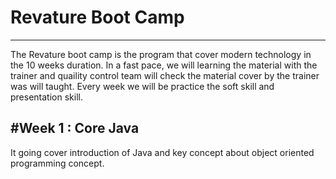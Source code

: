 # Revature Boot Camp
-----------------------------------------------------------------------------------------------------
The Revature boot camp is the program that cover modern technology in the 10 weeks duration. In a fast pace, we will learning the material with the trainer and quaility control team will check the material cover by the trainer was will taught. Every week we will be practice the soft skill and presentation skill. 


#Week 1 : Core Java
-----------------------------------------------------------------------------------------------------
It going cover introduction of Java and key concept about object oriented programming concept. 
